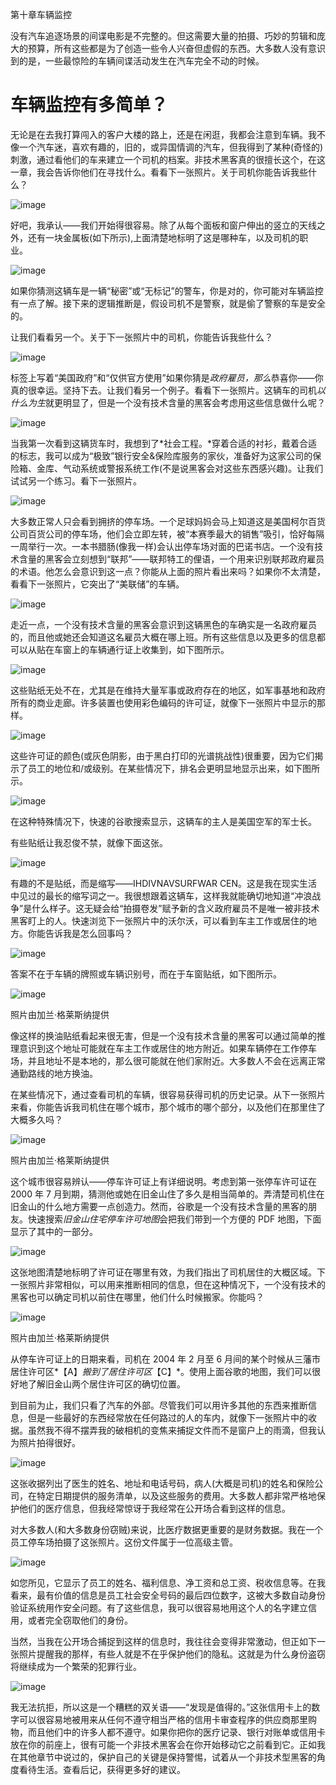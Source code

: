 第十章车辆监控

没有汽车追逐场景的间谍电影是不完整的。但这需要大量的拍摄、巧妙的剪辑和庞大的预算，所有这些都是为了创造一些令人兴奋但虚假的东西。大多数人没有意识到的是，一些最惊险的车辆间谍活动发生在汽车完全不动的时候。

# 车辆监控有多简单？

无论是在去我打算闯入的客户大楼的路上，还是在闲逛，我都会注意到车辆。我不像一个汽车迷，喜欢有趣的，旧的，或异国情调的汽车，但我得到了某种(奇怪的)刺激，通过看他们的车来建立一个司机的档案。非技术黑客真的很擅长这个，在这一章，我会告诉你他们在寻找什么。看看下一张照片。关于司机你能告诉我些什么？

![image](images/246-1.jpg)

好吧，我承认——我们开始得很容易。除了从每个面板和窗户伸出的竖立的天线之外，还有一块金属板(如下所示),上面清楚地标明了这是哪种车，以及司机的职业。

![image](images/246-2.jpg)

如果你猜测这辆车是一辆“秘密”或“无标记”的警车，你是对的，你可能对车辆监控有一点了解。接下来的逻辑推断是，假设司机不是警察，就是偷了警察的车是安全的。

让我们看看另一个。关于下一张照片中的司机，你能告诉我些什么？

![image](images/247-1.jpg)

标签上写着“美国政府”和“仅供官方使用”如果你猜是*政府雇员，那么*恭喜你——你真的很幸运。坚持下去。让我们看另一个例子。看看下一张照片。这辆车的司机*以什么为生*就更明显了，但是一个没有技术含量的黑客会考虑用这些信息做什么呢？

![image](images/248-1.jpg)

当我第一次看到这辆货车时，我想到了*社会工程。*穿着合适的衬衫，戴着合适的标志，我可以成为“极致”银行安全&保险库服务的家伙，准备好为这家公司的保险箱、金库、气动系统或警报系统工作(不是说黑客会对这些东西感兴趣)。让我们试试另一个练习。看下一张照片。

![image](images/248-2.jpg)

大多数正常人只会看到拥挤的停车场。一个足球妈妈会马上知道这是美国柯尔百货公司百货公司的停车场，他们会立即左转，被“本赛季最大的销售”吸引，恰好每隔一周举行一次。一本书腊肠(像我一样)会认出停车场对面的巴诺书店。一个没有技术含量的黑客会立刻想到“联邦”——联邦特工的俚语，一个用来识别联邦政府雇员的术语。他怎么会意识到这一点？你能从上面的照片看出来吗？如果你不太清楚，看看下一张照片，它突出了“美联储”的车辆。

![image](images/249-1.jpg)

走近一点，一个没有技术含量的黑客会意识到这辆黑色的车确实是一名政府雇员的，而且他或她还会知道这名雇员大概在哪上班。所有这些信息以及更多的信息都可以从贴在车窗上的车辆通行证上收集到，如下图所示。

![image](images/250-1.jpg)

这些贴纸无处不在，尤其是在维持大量军事或政府存在的地区，如军事基地和政府所有的商业走廊。许多装置也使用彩色编码的许可证，就像下一张照片中显示的那样。

![image](images/250-2.jpg)

这些许可证的颜色(或灰色阴影，由于黑白打印的光谱挑战性)很重要，因为它们揭示了员工的地位和/或级别。在某些情况下，排名会更明显地显示出来，如下图所示。

![image](images/251-1.jpg)

在这种特殊情况下，快速的谷歌搜索显示，这辆车的主人是美国空军的军士长。

有些贴纸让我忍俊不禁，就像下面这张。

![image](images/252-1.jpg)

有趣的不是贴纸，而是缩写——IHDIVNAVSURFWAR CEN。这是我在现实生活中见过的最长的缩写词之一。我很想跟着这辆车，这样我就能确切地知道“冲浪战争”是什么样子。这无疑会给“拍摄卷发”赋予新的含义政府雇员不是唯一被非技术黑客盯上的人。快速浏览下一张照片中的沃尔沃，可以看到车主工作或居住的地方。你能告诉我是怎么回事吗？

![image](images/252-2.jpg)

答案不在于车辆的牌照或车辆识别号，而在于车窗贴纸，如下图所示。

![image](images/253-1.jpg)

照片由加兰·格莱斯纳提供

像这样的换油贴纸看起来很无害，但是一个没有技术含量的黑客可以通过简单的推理意识到这个地址可能就在车主工作或居住的地方附近。如果车辆停在工作停车场，并且地址不是本地的，那么很可能就在他们家附近。大多数人不会在远离正常通勤路线的地方换油。

在某些情况下，通过查看司机的车辆，很容易获得司机的历史记录。从下一张照片来看，你能告诉我司机住在哪个城市，那个城市的哪个部分，以及他们在那里住了大概多久吗？

![image](images/254-1.jpg)

照片由加兰·格莱斯纳提供

这个城市很容易辨认——停车许可证上有详细说明。考虑到第一张停车许可证在 2000 年 7 月到期，猜测他或她在旧金山住了多久是相当简单的。弄清楚司机住在旧金山的什么地方需要一点创造力。然而，谷歌是一个没有技术含量的黑客的朋友。快速搜索*旧金山住宅停车许可地图*会把我们带到一个方便的 PDF 地图，下面显示了其中的一部分。

![image](images/254-2.jpg)

这张地图清楚地标明了许可证在哪里有效，为我们指出了司机居住的大概区域。下一张照片非常相似，可以用来推断相同的信息，但在这种情况下，一个没有技术的黑客也可以确定司机以前住在哪里，他们什么时候搬家。你能吗？

![image](images/255-1.jpg)

照片由加兰·格莱斯纳提供

从停车许可证上的日期来看，司机在 2004 年 2 月至 6 月间的某个时候从三藩市居住许可区*【A】*搬到了居住许可区*【C】*。使用上面谷歌的地图，我们可以很好地了解旧金山两个居住许可区的确切位置。

到目前为止，我们只看了汽车的外部。尽管我们可以用许多其他的东西来推断信息，但是一些最好的东西经常放在任何路过的人的车内，就像下一张照片中的收据。虽然我不得不摆弄我的破相机的变焦来捕捉文件而不是窗户上的雨滴，但我认为照片拍得很好。

![image](images/256-1.jpg)

这张收据列出了医生的姓名、地址和电话号码，病人(大概是司机)的姓名和保险公司，在特定日期提供的服务清单，以及这些服务的费用。大多数人都非常严格地保护他们的医疗信息，但我经常惊讶于我经常在公开场合看到这样的信息。

对大多数人(和大多数身份窃贼)来说，比医疗数据更重要的是财务数据。我在一个员工停车场拍摄了这张照片。这份文件属于一位高级主管。

![image](images/256-2.jpg)

如您所见，它显示了员工的姓名、福利信息、净工资和总工资、税收信息等。在我看来，最有价值的信息是员工社会安全号码的最后四位数字，这被大多数自动身份验证系统用作安全问题。有了这些信息，我可以很容易地用这个人的名字建立信用，或者完全窃取他们的身份。

当然，当我在公开场合捕捉到这样的信息时，我往往会变得非常激动，但正如下一张照片提醒我的那样，有些人就是不在乎保护他们的隐私。这就是为什么身份盗窃将继续成为一个繁荣的犯罪行业。

![image](images/257-1.jpg)

我无法抗拒，所以这是一个糟糕的双关语——“发现是值得的。”这张信用卡上的数字可以很容易地被用来从任何不遵守相当严格的信用卡审查程序的供应商那里购物，而且他们中的许多人都不遵守。如果你把你的医疗记录、银行对账单或信用卡放在你的前座上，很有可能一个非技术黑客会在你开始移动它之前看到它。正如我在其他章节中说过的，保护自己的关键是保持警惕，试着从一个非技术型黑客的角度看待生活。查看后记，获得更多好的建议。